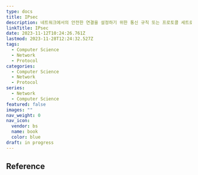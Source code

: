 ```yaml
---
type: docs
title: IPsec
description: 네트워크에서의 안전한 연결을 설정하기 위한 통신 규칙 또는 프로토콜 세트로 암호화와 인증을 추가하여 프로토콜을 더욱 안전하게 만든다.
linkTitle: IPsec
date: 2023-11-12T10:24:26.761Z
lastmod: 2023-11-28T12:24:32.527Z
tags:
  - Computer Science
  - Network
  - Protocol
categories:
  - Computer Science
  - Network
  - Protocol
series:
  - Network
  - Computer Science
featured: false
images: ""
nav_weight: 0
nav_icon:
  vendor: bs
  name: book
  color: blue
draft: in progress
---
```


## Reference
